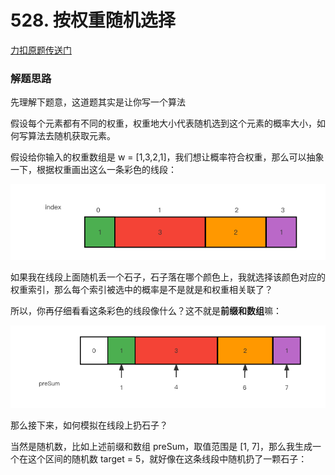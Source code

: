 # 528. 按权重随机选择

[力扣原题传送门](https://leetcode-cn.com/problems/random-pick-with-weight/)

### 解题思路

先理解下题意，这道题其实是让你写一个算法

假设每个元素都有不同的权重，权重地大小代表随机选到这个元素的概率大小，如何写算法去随机获取元素。

假设给你输入的权重数组是 w = [1,3,2,1]，我们想让概率符合权重，那么可以抽象一下，根据权重画出这么一条彩色的线段：

<img src="./resources/Q528_01.png">

如果我在线段上面随机丢一个石子，石子落在哪个颜色上，我就选择该颜色对应的权重索引，那么每个索引被选中的概率是不是就是和权重相关联了？

所以，你再仔细看看这条彩色的线段像什么？这不就是<strong>前缀和数组</strong>嘛：

<img src="./resources/Q528_02.png">

那么接下来，如何模拟在线段上扔石子？

当然是随机数，比如上述前缀和数组 preSum，取值范围是 [1, 7]，那么我生成一个在这个区间的随机数 target = 5，就好像在这条线段中随机扔了一颗石子：

